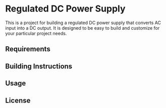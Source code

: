 # Regulated DC Power Supply

This is a project for building a regulated DC power supply that converts AC input into a DC output. It is designed to be easy to build and customize for your particular project needs.

## Requirements



## Building Instructions



## Usage



## License


